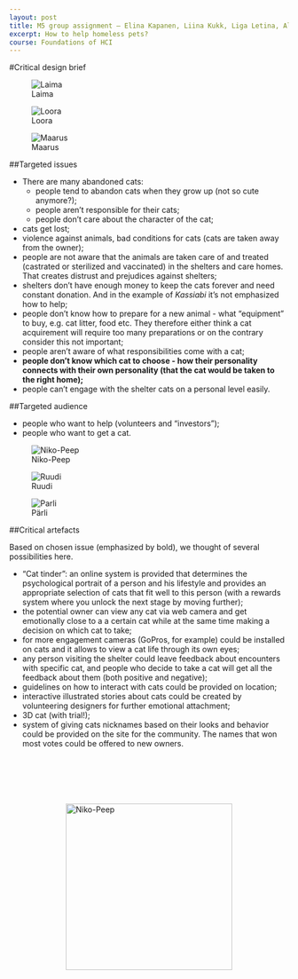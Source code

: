 ```yaml
---
layout: post
title: M5 group assignment — Elina Kapanen, Liina Kukk, Liga Letina, Aleksandr Beliaev
excerpt: How to help homeless pets?
course: Foundations of HCI
---
```


#Critical design brief

<div class="cat_gallery" markdown="0"><figure><img src="/images/cats/Laima.jpg" alt="Laima"><figcaption>Laima</figcaption></figure><figure><img src="/images/cats/Loora2.jpg" alt="Loora"><figcaption>Loora</figcaption></figure><figure><img src="/images/cats/Maarus.jpg" alt="Maarus"><figcaption>Maarus</figcaption></figure></div>


##Targeted issues

- There are many abandoned cats:
	- people tend to abandon cats when they grow up (not so cute anymore?);
	- people aren’t responsible for their cats;
	- people don’t care about the character of the cat;
- cats get lost;
- violence against animals, bad conditions for cats (cats are taken away from the owner);
- people are not aware that the animals are taken care of and treated (castrated or sterilized and vaccinated) in the shelters and care homes. That creates distrust and prejudices against shelters;
- shelters don’t have enough money to keep the cats forever and need constant donation. And in the example of _Kassiabi_ it’s not emphasized how to help;
- people don’t know how to prepare for a new animal - what “equipment” to buy, e.g. cat litter, food etc. They therefore either think a cat acquirement will require too many preparations or on the contrary consider this not important;
- people aren’t aware of what responsibilities come with a cat;
- **people don’t know which cat to choose - how their personality connects with their own personality (that the cat would be taken to the right home);**
- people can’t engage with the shelter cats on a personal level easily.

##Targeted audience

- people who want to help (volunteers and “investors”);
- people who want to get a cat.

<div class="cat_gallery" markdown="0"><figure><img src="/images/cats/Niko-Peep2.jpg" alt="Niko-Peep"><figcaption>Niko-Peep</figcaption></figure><figure><img src="/images/cats/Ruudi.jpg" alt="Ruudi"><figcaption>Ruudi</figcaption></figure><figure><img src="/images/cats/parli.png" alt="Parli"><figcaption>Pärli</figcaption></figure></div>

##Critical artefacts

Based on chosen issue (emphasized by bold), we thought of several possibilities here.

- “Cat tinder”: an online system is provided that determines the psychological portrait of a person and his lifestyle and provides an appropriate selection of cats that fit well to this person (with a rewards system where you unlock the next stage by moving further);
- the potential owner can view any cat via web camera and get emotionally close to a a certain cat while at the same time making a decision on which cat to take;
- for more engagement cameras (GoPros, for example) could be installed on cats and it allows to view a cat life through its own eyes;
- any person visiting the shelter could leave feedback about encounters with specific cat, and people who decide to take a cat will get all the feedback about them (both positive and negative);
- guidelines on how to interact with cats could be provided on location;
- interactive illustrated stories about cats could be created by volunteering designers for further emotional attachment;
- 3D cat (with trial!);
- system of giving cats nicknames based on their looks and behavior could be provided on the site for the community. The names that won most votes could be offered to new owners.

<img style="width:300px; display:block; margin:100px auto 150px;" src="/images/cats/Niko-Peep.jpg" alt="Niko-Peep">